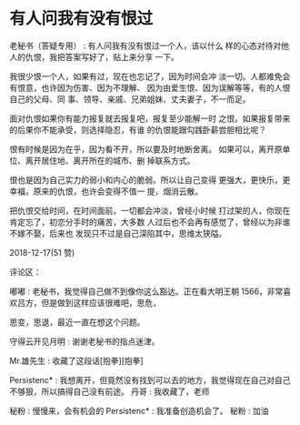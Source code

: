 # 有人问我有没有恨过

老秘书（答疑专用） : 有人问我有没有恨过一个人，该以什么 样的心态对待对他人的仇恨，我把答案写好了，贴上来分享 一下。

我很少恨一个人，如果有过，现在也忘记了，因为时间会冲 淡一切。人都难免会有恨意，也许因为伤害、因为不理解、 因为由爱生恨、因为误解等等，有的人恨自己的父母、同 事、领导、亲戚、兄弟姐妹、丈夫妻子，不一而足。

面对仇恨如果你有能力报复就去报复吧，报复至少能解一时 之恨。如果报复带来的后果你不能承受，则选择隐忍，有谁 的仇恨能跟勾践卧薪尝胆相比呢？

恨有时候是因为在乎，因为看不开，所以要及时地断舍离。 如果可以，离开原单位、离开居住地、离开所在的城市、删 掉联系方式。

恨也是因为自己实力的弱小和内心的脆弱。所以让自己变得 更强大，更快乐，更幸福，原来的仇恨，也许会变得不值一 提，烟消云散。

把仇恨交给时间，在时间面前，一切都会冲淡，曾经小时候 打过架的人，你现在肯定忘了，初恋分手时的痛苦，大多数 人过后也不会再有感觉了，曾经以为非谁不嫁不娶，后来也 发现只不过是自己深陷其中，思维太狭隘。

2018-12-17(51 赞)

评论区：

嘟嘟 : 老秘书，我觉得自己做不到像你这么豁达。正在看大明王朝 1566，非常喜欢吕方，但是做到这样应该很难吧，思危，

思变，思退，最近一直在想这个问题。

守得云开见月明 : 谢谢老秘书的指点迷津。

Mr.雄先生 : 收藏了这段话[抱拳][抱拳]

Persistenc* : 我想离开，但竟然没有找到可以去的地方，我觉得现在自己对自己不够狠，所以搞得自己没有前途。 丹哥 : 我收藏了，老师

秘粉 : 慢慢来，会有机会的 Persistenc* : 我准备创造机会了。 秘粉 : 加油